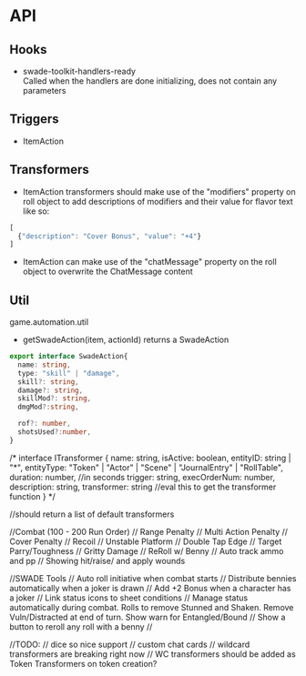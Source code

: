 # API

## Hooks  
- swade-toolkit-handlers-ready  
  Called when the handlers are done initializing, does not contain any parameters

## Triggers
- ItemAction

## Transformers 
- ItemAction transformers should make use of the "modifiers" property on roll object to add descriptions of modifiers and their value for flavor text like so:
```js
[
  {"description": "Cover Bonus", "value": "+4"}
]
```
- ItemAction can make use of the "chatMessage" property on the roll object to overwrite the ChatMessage content

## Util
game.automation.util
  - getSwadeAction(item, actionId) returns a SwadeAction
  ```ts
  export interface SwadeAction{
    name: string,
    type: "skill" | "damage",
    skill?: string,
    damage?: string,
    skillMod?: string,
    dmgMod?:string,

    rof?: number, 
    shotsUsed?:number,
  }
  ```


/*
interface ITransformer {
  name: string,
  isActive: boolean,
  entityID: string | "*",
  entityType: "Token" | "Actor" | "Scene" | "JournalEntry" | "RollTable",
  duration: number, //in seconds
  trigger: string,
  execOrderNum: number,
  description: string,
  transformer: string //eval this to get the transformer function
}
*/


//should return a list of default transformers

//Combat (100 - 200 Run Order)
// Range Penalty
// Multi Action Penalty
// Cover Penalty
// Recoil
// Unstable Platform
// Double Tap Edge
// Target Parry/Toughness
// Gritty Damage
// ReRoll w/ Benny
// Auto track ammo and pp
// Showing hit/raise/ and apply wounds

//SWADE Tools
// Auto roll initiative when combat starts
// Distribute bennies automatically when a joker is drawn
// Add +2 Bonus when a character has a joker
// Link status icons to sheet conditions
// Manage status automatically during combat. Rolls to remove Stunned and Shaken. Remove Vuln/Distracted at end of turn. Show warn for Entangled/Bound
// Show a button to reroll any roll with a benny
// 


//TODO:
// dice so nice support
// custom chat cards 
// wildcard transformers are breaking right now
// WC transformers should be added as Token Transformers on token creation?